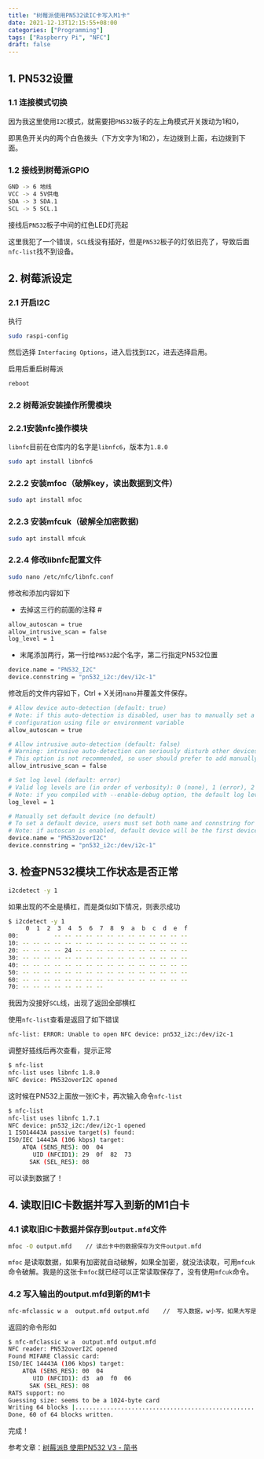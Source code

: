 ```yaml
---
title: "树莓派使用PN532读IC卡写入M1卡"
date: 2021-12-13T12:15:55+08:00
categories: ["Programming"]
tags: ["Raspberry Pi", "NFC"]
draft: false
---
```


## 1. PN532设置

### 1.1 连接模式切换

因为我这里使用`I2C`模式，就需要把`PN532`板子的左上角模式开关拨动为1和0，

即黑色开关内的两个白色拨头（下方文字为1和2），左边拨到上面，右边拨到下面。

### 1.2 接线到树莓派GPIO

```bash
GND -> 6 地线
VCC -> 4 5V供电
SDA -> 3 SDA.1
SCL -> 5 SCL.1
```

接线后`PN532`板子中间的红色LED灯亮起

这里我犯了一个错误，`SCL`线没有插好，但是`PN532`板子的灯依旧亮了，导致后面`nfc-list`找不到设备。

## 2. 树莓派设定

### 2.1 开启I2C

执行

```bash
sudo raspi-config
```

然后选择 `Interfacing Options`，进入后找到`I2C`，进去选择启用。

启用后重启树莓派

```bash
reboot
```

### 2.2 树莓派安装操作所需模块

### 2.2.1安装nfc操作模块

`libnfc`目前在仓库内的名字是`libnfc6`，版本为`1.8.0`

```bash
sudo apt install libnfc6
```

### 2.2.2 安装mfoc（破解key，读出数据到文件）

```bash
sudo apt install mfoc
```

### 2.2.3 安装mfcuk（破解全加密数据)

```bash
sudo apt install mfcuk
```

### 2.2.4 修改libnfc配置文件

```bash
sudo nano /etc/nfc/libnfc.conf
```

修改和添加内容如下

- 去掉这三行的前面的注释 #

```bash
allow_autoscan = true
allow_intrusive_scan = false
log_level = 1
```

- 末尾添加两行，第一行给`PN532`起个名字，第二行指定PN532位置

```bash
device.name = "PN532_I2C"
device.connstring = "pn532_i2c:/dev/i2c-1"
```

修改后的文件内容如下，Ctrl + X关闭`nano`并覆盖文件保存。

```bash
# Allow device auto-detection (default: true)
# Note: if this auto-detection is disabled, user has to manually set a device
# configuration using file or environment variable
allow_autoscan = true

# Allow intrusive auto-detection (default: false)
# Warning: intrusive auto-detection can seriously disturb other devices
# This option is not recommended, so user should prefer to add manually his/her device.
allow_intrusive_scan = false

# Set log level (default: error)
# Valid log levels are (in order of verbosity): 0 (none), 1 (error), 2 (info), 3 (debug)
# Note: if you compiled with --enable-debug option, the default log level is "debug"
log_level = 1

# Manually set default device (no default)
# To set a default device, users must set both name and connstring for their device
# Note: if autoscan is enabled, default device will be the first device available in device list.
device.name = "PN532overI2C"
device.connstring = "pn532_i2c:/dev/i2c-1"
```

## 3. 检查PN532模块工作状态是否正常

```bash
i2cdetect -y 1
```

如果出现的不全是横杠，而是类似如下情况，则表示成功

```bash
$ i2cdetect -y 1
     0  1  2  3  4  5  6  7  8  9  a  b  c  d  e  f
00:          -- -- -- -- -- -- -- -- -- -- -- -- -- 
10: -- -- -- -- -- -- -- -- -- -- -- -- -- -- -- -- 
20: -- -- -- -- 24 -- -- -- -- -- -- -- -- -- -- -- 
30: -- -- -- -- -- -- -- -- -- -- -- -- -- -- -- -- 
40: -- -- -- -- -- -- -- -- -- -- -- -- -- -- -- -- 
50: -- -- -- -- -- -- -- -- -- -- -- -- -- -- -- -- 
60: -- -- -- -- -- -- -- -- -- -- -- -- -- -- -- -- 
70: -- -- -- -- -- -- -- --     
```

我因为没接好`SCL`线，出现了返回全部横杠

使用`nfc-list`查看是返回了如下错误

```bash
nfc-list: ERROR: Unable to open NFC device: pn532_i2c:/dev/i2c-1
```

调整好插线后再次查看，提示正常

```bash
$ nfc-list
nfc-list uses libnfc 1.8.0
NFC device: PN532overI2C opened
```

这时候在PN532上面放一张IC卡，再次输入命令`nfc-list`

```bash
$ nfc-list
nfc-list uses libnfc 1.7.1
NFC device: pn532_i2c:/dev/i2c-1 opened
1 ISO14443A passive target(s) found:
ISO/IEC 14443A (106 kbps) target:
    ATQA (SENS_RES): 00  04  
       UID (NFCID1): 29  0f  82  73  
      SAK (SEL_RES): 08  
```

可以读到数据了！

## 4. 读取旧IC卡数据并写入到新的M1白卡

### 4.1 读取旧IC卡数据并保存到`output.mfd`文件

```bash
mfoc -O output.mfd    // 读出卡中的数据保存为文件output.mfd 
```

`mfoc` 是读取数据，如果有加密就自动破解，如果全加密，就没法读取，可用`mfcuk`命令破解。我是的这张卡`mfoc`就已经可以正常读取保存了，没有使用`mfcuk`命令。

### 4.2 写入输出的output.mfd到新的M1卡

```bash
nfc-mfclassic w a  output.mfd output.mfd    //  写入数据，w小写，如果大写是强写0扇区
```

返回的命令形如

```bash
$ nfc-mfclassic w a  output.mfd output.mfd
NFC reader: PN532overI2C opened
Found MIFARE Classic card:
ISO/IEC 14443A (106 kbps) target:
    ATQA (SENS_RES): 00  04
       UID (NFCID1): d3  a0  f0  06
      SAK (SEL_RES): 08
RATS support: no
Guessing size: seems to be a 1024-byte card
Writing 64 blocks |............................................................|
Done, 60 of 64 blocks written.
```

完成！



参考文章：[树莓派B 使用PN532 V3 - 简书](https://www.jianshu.com/p/57647b3a6262)
